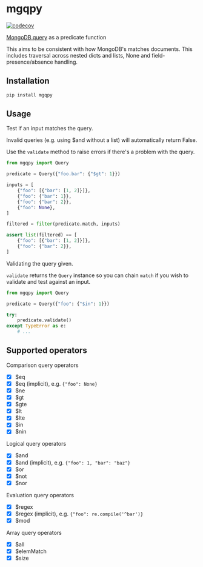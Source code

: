 # mgqpy

[![codecov](https://codecov.io/gh/weiliddat/mgqpy/graph/badge.svg?token=CuQS0w5IkL)](https://codecov.io/gh/weiliddat/mgqpy)

[MongoDB query](https://www.mongodb.com/docs/manual/reference/operator/query/) as a predicate function

This aims to be consistent with how MongoDB's matches documents. This includes traversal across nested dicts and lists, None and field-presence/absence handling.

## Installation

```sh
pip install mgqpy
```

## Usage

Test if an input matches the query.

Invalid queries (e.g. using $and without a list) will automatically return False.

Use the `validate` method to raise errors if there's a problem with the query.

```python
from mgqpy import Query

predicate = Query({"foo.bar": {"$gt": 1}})

inputs = [
    {"foo": [{"bar": [1, 2]}]},
    {"foo": {"bar": 1}},
    {"foo": {"bar": 2}},
    {"foo": None},
]

filtered = filter(predicate.match, inputs)

assert list(filtered) == [
    {"foo": [{"bar": [1, 2]}]},
    {"foo": {"bar": 2}},
]
```

Validating the query given.

`validate` returns the `Query` instance so you can chain `match` if you wish to validate and test against an input.

```python
from mgqpy import Query

predicate = Query({"foo": {"$in": 1}})

try:
    predicate.validate()
except TypeError as e:
    # ...
```

## Supported operators

Comparison query operators

- [x] \$eq
- [x] \$eq (implicit), e.g. `{"foo": None}`
- [x] \$ne
- [x] \$gt
- [x] \$gte
- [x] \$lt
- [x] \$lte
- [x] \$in
- [x] \$nin

Logical query operators

- [x] \$and
- [x] \$and (implicit), e.g. `{"foo": 1, "bar": "baz"}`
- [x] \$or
- [x] \$not
- [x] \$nor

Evaluation query operators

- [x] \$regex
- [x] \$regex (implicit), e.g. `{"foo": re.compile('^bar')}`
- [x] \$mod

Array query operators

- [x] \$all
- [x] \$elemMatch
- [x] \$size
